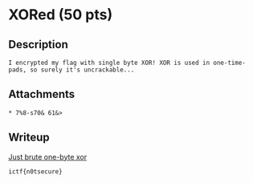# XORed (50 pts)
## Description
```I encrypted my flag with single byte XOR! XOR is used in one-time-pads, so surely it's uncrackable...```
## Attachments
`* 7%8-s70& 61&>`
## Writeup
[Just brute one-byte xor](https://gchq.github.io/CyberChef/#recipe=XOR_Brute_Force(1,100,0,'Standard',false,true,false,'')Filter('Line%20feed','ictf%7B.*',false)&input=KiA3JTgtczcwJiA2MSY%2B)

`ictf{n0tsecure}`